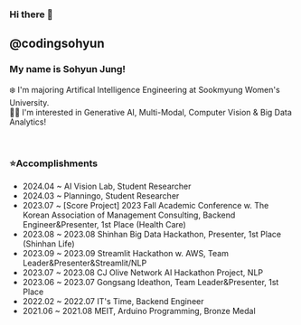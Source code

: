 ### Hi there 👋

## @codingsohyun
### My name is Sohyun Jung!
❄️ I'm majoring Artifical Intelligence Engineering at Sookmyung Women's University. </br>
👩‍💻 I'm interested in Generative AI, Multi-Modal, Computer Vision & Big Data Analytics!

</br>

### ⭐Accomplishments
- 2024.04 ~ AI Vision Lab, Student Researcher
- 2024.03 ~ Planningo, Student Researcher
-  2023.07 ~ [Score Project] 2023 Fall Academic Conference w. The Korean Association of Management Consulting, Backend Engineer&Presenter, 1st Place (Health Care) 
-  2023.08 ~ 2023.08 Shinhan Big Data Hackathon, Presenter, 1st Place (Shinhan Life)
-  2023.09 ~ 2023.09 Streamlit Hackathon w. AWS, Team Leader&Presenter&Streamlit/NLP
-  2023.07 ~ 2023.08 CJ Olive Network AI Hackathon Project, NLP
-  2023.06 ~ 2023.07 Gongsang Ideathon, Team Leader&Presenter, 1st Place
-  2022.02 ~ 2022.07 IT's Time, Backend Engineer
-  2021.06 ~ 2021.08 MEIT, Arduino Programming, Bronze Medal

<!--
### 🛠 Tech Stack 🛠 
#### Platforms & Languages

#### Tools
-->

<!--
**codingsohyun/codingsohyun** is a ✨ _special_ ✨ repository because its `README.md` (this file) appears on your GitHub profile.

Here are some ideas to get you started:

- 🔭 I’m currently working on ...
- 🌱 I’m currently learning ...
- 👯 I’m looking to collaborate on ...
- 🤔 I’m looking for help with ...
- 💬 Ask me about ...
- 📫 How to reach me: ...
- 😄 Pronouns: ...
- ⚡ Fun fact: ...
-->

